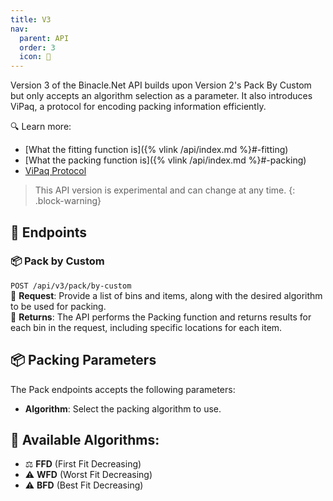 ```yaml
---
title: V3
nav:
  parent: API
  order: 3
  icon: 🧪
---
```


Version 3 of the Binacle.Net API builds upon Version 2's Pack By Custom but only accepts an algorithm selection as a parameter. It also introduces ViPaq, a protocol for encoding packing information efficiently.

🔍 Learn more:
- [What the fitting function is]({% vlink /api/index.md %}#-fitting)
- [What the packing function is]({% vlink /api/index.md %}#-packing)
- [ViPaq Protocol](ViPaq-Protocol)

> This API version is experimental and can change at any time.
{: .block-warning}

## 🔌 Endpoints

### 📦 Pack by Custom
`POST /api/v3/pack/by-custom` <br>
📡 **Request**: Provide a list of bins and items, along with the desired algorithm to be used for packing. <br>
📩 **Returns**: The API performs the Packing function and returns results for each bin in the request, including specific locations for each item. <br>

## 📦 Packing Parameters
The Pack endpoints accepts the following parameters:
- **Algorithm**: Select the packing algorithm to use.

## 🧠 Available Algorithms:
- ⚖️ **FFD** (First Fit Decreasing)
- ⚠️ **WFD** (Worst Fit Decreasing)
- ⚠️ **BFD** (Best Fit Decreasing)
